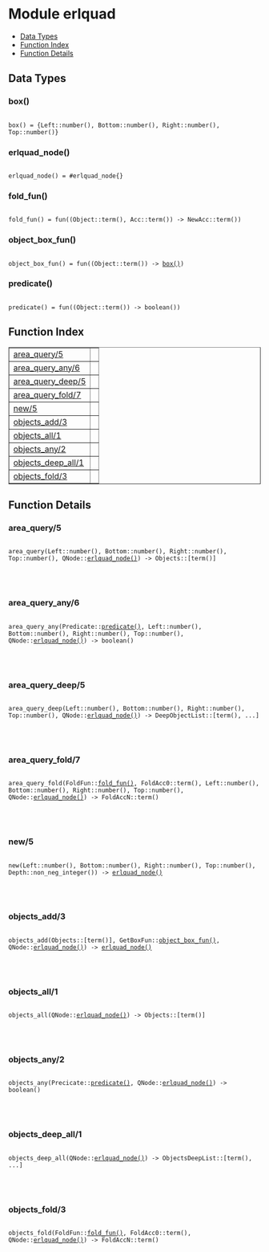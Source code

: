 

# Module erlquad #
* [Data Types](#types)
* [Function Index](#index)
* [Function Details](#functions)



<a name="types"></a>

## Data Types ##




### <a name="type-box">box()</a> ###



<pre><code>
box() = {Left::number(), Bottom::number(), Right::number(), Top::number()}
</code></pre>





### <a name="type-erlquad_node">erlquad_node()</a> ###



<pre><code>
erlquad_node() = #erlquad_node{}
</code></pre>





### <a name="type-fold_fun">fold_fun()</a> ###



<pre><code>
fold_fun() = fun((Object::term(), Acc::term()) -&gt; NewAcc::term())
</code></pre>





### <a name="type-object_box_fun">object_box_fun()</a> ###



<pre><code>
object_box_fun() = fun((Object::term()) -&gt; <a href="#type-box">box()</a>)
</code></pre>





### <a name="type-predicate">predicate()</a> ###



<pre><code>
predicate() = fun((Object::term()) -&gt; boolean())
</code></pre>


<a name="index"></a>

## Function Index ##


<table width="100%" border="1" cellspacing="0" cellpadding="2" summary="function index"><tr><td valign="top"><a href="#area_query-5">area_query/5</a></td><td></td></tr><tr><td valign="top"><a href="#area_query_any-6">area_query_any/6</a></td><td></td></tr><tr><td valign="top"><a href="#area_query_deep-5">area_query_deep/5</a></td><td></td></tr><tr><td valign="top"><a href="#area_query_fold-7">area_query_fold/7</a></td><td></td></tr><tr><td valign="top"><a href="#new-5">new/5</a></td><td></td></tr><tr><td valign="top"><a href="#objects_add-3">objects_add/3</a></td><td></td></tr><tr><td valign="top"><a href="#objects_all-1">objects_all/1</a></td><td></td></tr><tr><td valign="top"><a href="#objects_any-2">objects_any/2</a></td><td></td></tr><tr><td valign="top"><a href="#objects_deep_all-1">objects_deep_all/1</a></td><td></td></tr><tr><td valign="top"><a href="#objects_fold-3">objects_fold/3</a></td><td></td></tr></table>


<a name="functions"></a>

## Function Details ##

<a name="area_query-5"></a>

### area_query/5 ###


<pre><code>
area_query(Left::number(), Bottom::number(), Right::number(), Top::number(), QNode::<a href="#type-erlquad_node">erlquad_node()</a>) -&gt; Objects::[term()]
</code></pre>

<br></br>



<a name="area_query_any-6"></a>

### area_query_any/6 ###


<pre><code>
area_query_any(Predicate::<a href="#type-predicate">predicate()</a>, Left::number(), Bottom::number(), Right::number(), Top::number(), QNode::<a href="#type-erlquad_node">erlquad_node()</a>) -&gt; boolean()
</code></pre>

<br></br>



<a name="area_query_deep-5"></a>

### area_query_deep/5 ###


<pre><code>
area_query_deep(Left::number(), Bottom::number(), Right::number(), Top::number(), QNode::<a href="#type-erlquad_node">erlquad_node()</a>) -&gt; DeepObjectList::[term(), ...]
</code></pre>

<br></br>



<a name="area_query_fold-7"></a>

### area_query_fold/7 ###


<pre><code>
area_query_fold(FoldFun::<a href="#type-fold_fun">fold_fun()</a>, FoldAcc0::term(), Left::number(), Bottom::number(), Right::number(), Top::number(), QNode::<a href="#type-erlquad_node">erlquad_node()</a>) -&gt; FoldAccN::term()
</code></pre>

<br></br>



<a name="new-5"></a>

### new/5 ###


<pre><code>
new(Left::number(), Bottom::number(), Right::number(), Top::number(), Depth::non_neg_integer()) -&gt; <a href="#type-erlquad_node">erlquad_node()</a>
</code></pre>

<br></br>



<a name="objects_add-3"></a>

### objects_add/3 ###


<pre><code>
objects_add(Objects::[term()], GetBoxFun::<a href="#type-object_box_fun">object_box_fun()</a>, QNode::<a href="#type-erlquad_node">erlquad_node()</a>) -&gt; <a href="#type-erlquad_node">erlquad_node()</a>
</code></pre>

<br></br>



<a name="objects_all-1"></a>

### objects_all/1 ###


<pre><code>
objects_all(QNode::<a href="#type-erlquad_node">erlquad_node()</a>) -&gt; Objects::[term()]
</code></pre>

<br></br>



<a name="objects_any-2"></a>

### objects_any/2 ###


<pre><code>
objects_any(Precicate::<a href="#type-predicate">predicate()</a>, QNode::<a href="#type-erlquad_node">erlquad_node()</a>) -&gt; boolean()
</code></pre>

<br></br>



<a name="objects_deep_all-1"></a>

### objects_deep_all/1 ###


<pre><code>
objects_deep_all(QNode::<a href="#type-erlquad_node">erlquad_node()</a>) -&gt; ObjectsDeepList::[term(), ...]
</code></pre>

<br></br>



<a name="objects_fold-3"></a>

### objects_fold/3 ###


<pre><code>
objects_fold(FoldFun::<a href="#type-fold_fun">fold_fun()</a>, FoldAcc0::term(), QNode::<a href="#type-erlquad_node">erlquad_node()</a>) -&gt; FoldAccN::term()
</code></pre>

<br></br>



